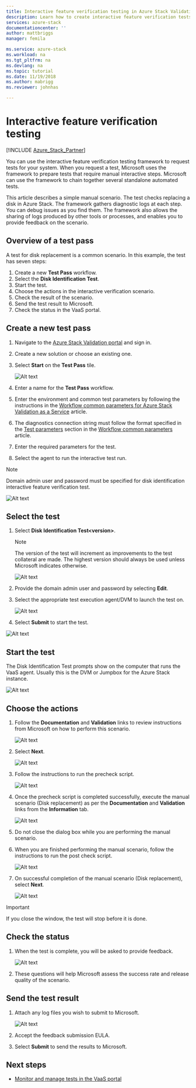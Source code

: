 ```yaml
---
title: Interactive feature verification testing in Azure Stack Validation as a Service | Microsoft Docs
description: Learn how to create interactive feature verification tests for Azure Stack with Validation as a Service.
services: azure-stack
documentationcenter: ''
author: mattbriggs
manager: femila

ms.service: azure-stack
ms.workload: na
ms.tgt_pltfrm: na
ms.devlang: na
ms.topic: tutorial
ms.date: 11/19/2018
ms.author: mabrigg
ms.reviewer: johnhas

---
```


# Interactive feature verification testing  

[!INCLUDE [Azure_Stack_Partner](./includes/azure-stack-partner-appliesto.md)]

You can use the interactive feature verification testing framework to request tests for your system. When you request a test, Microsoft uses the framework to prepare tests that require manual interactive steps. Microsoft can use the framework to chain together several standalone automated tests.

This article describes a simple manual scenario. The test checks replacing a disk in Azure Stack. The framework gathers diagnostic logs at each step. You can debug issues as you find them. The framework also allows the sharing of logs produced by other tools or processes, and enables you to provide feedback on the scenario.

## Overview of a test pass

A test for disk replacement is a common scenario. In this example, the test has seven steps:

1.  Create a new **Test Pass** workflow.
2.  Select the **Disk Identification Test**.
3.  Start the test.
4.  Choose the actions in the interactive verification scenario.
5.  Check the result of the scenario.
6.  Send the test result to Microsoft.
7.  Check the status in the VaaS portal.

## Create a new test pass

1.  Navigate to the [Azure Stack Validation portal](https://www.azurestackvalidation.com) and sign in.

2.  Create a new solution or choose an existing one.

3.  Select **Start** on the **Test Pass** tile.

    ![Alt text](media/azure-stack-vaas-interactive-feature-verification/image1.png)

4.  Enter a name for the  **Test Pass** workflow.

5.  Enter the environment and common test parameters by following the instructions in the [Workflow common parameters for Azure Stack Validation as a Service](azure-stack-vaas-parameters.md) article.

6.  The diagnostics connection string must follow the format specified in the [Test parameters](azure-stack-vaas-parameters.md#test-parameters) section in the [Workflow common parameters](azure-stack-vaas-parameters.md) article.

7.  Enter the required parameters for the test.

8.  Select the agent to run the interactive test run.

> [!Note]  
> Domain admin user and password must be specified for disk identification interactive feature verification test.

![Alt text](media/azure-stack-vaas-interactive-feature-verification/image2.png)

## Select the test

1.  Select **Disk Identification Test\<version>**.

    > [!Note]  
    > The version of the test will increment as improvements to the test collateral are made. The highest version should always be used unless Microsoft indicates otherwise.

    ![Alt text](media/azure-stack-vaas-interactive-feature-verification/image4.png)

2.  Provide the domain admin user and password by selecting **Edit**.

3.  Select the appropriate test execution agent/DVM to launch the test on.

    ![Alt text](media/azure-stack-vaas-interactive-feature-verification/image5.png)

4.  Select **Submit** to start the test.

![Alt text](media/azure-stack-vaas-interactive-feature-verification/image6.png)

## Start the test

The Disk Identification Test prompts show on the computer that runs the VaaS agent. Usually this is the DVM or Jumpbox for the Azure Stack instance.

![Alt text](media/azure-stack-vaas-interactive-feature-verification/image8.png)

## Choose the actions

1.  Follow the **Documentation** and **Validation** links to review instructions from Microsoft on how to perform this scenario.

    ![Alt text](media/azure-stack-vaas-interactive-feature-verification/image9.png)

2.  Select **Next**.

    ![Alt text](media/azure-stack-vaas-interactive-feature-verification/image10.png)

3.  Follow the instructions to run the precheck script.

    ![Alt text](media/azure-stack-vaas-interactive-feature-verification/image11.png)

4.  Once the precheck script is completed successfully, execute the manual scenario (Disk replacement) as per the **Documentation** and **Validation** links from the **Information** tab.

    ![Alt text](media/azure-stack-vaas-interactive-feature-verification/image12.png)

5.  Do not close the dialog box while you are performing the manual scenario.

6.  When you are finished performing the manual scenario, follow the instructions to run the post check script.

    ![Alt text](media/azure-stack-vaas-interactive-feature-verification/image13.png)

7.  On successful completion of the manual scenario (Disk replacement), select **Next**.

    ![Alt text](media/azure-stack-vaas-interactive-feature-verification/image14.png)

> [!Important]  
> If you close the window, the test will stop before it is done.

## Check the status

1.  When the test is complete, you will be asked to provide feedback.

    ![Alt text](media/azure-stack-vaas-interactive-feature-verification/image15.png)

2.  These questions will help Microsoft assess the success rate and release quality of the scenario.

## Send the test result

1.  Attach any log files you wish to submit to Microsoft.

    ![Alt text](media/azure-stack-vaas-interactive-feature-verification/image16.png)

2.  Accept the feedback submission EULA.

3.  Select **Submit** to send the results to Microsoft.

## Next steps

- [Monitor and manage tests in the VaaS portal](azure-stack-vaas-monitor-test.md)
